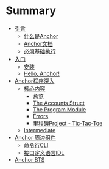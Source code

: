 # Summary

- [引言](./chapter_1/introduction.md)
  - [什么是Anchor](./chapter_1/what_is_anchor.md)
  - [Anchor文档](./chapter_1/anchor_documentation.md)
  - [必须基础执行](./chapter_1/prerequisites.md)
- [入门](./chapter_2/getting_started.md)
  - [安装](./chapter_2/installation.md)
  - [Hello, Anchor!](./chapter_2/hello_anchor.md)
- [Anchor程序深入](./chapter_3/anchor_programs_in-depth.md)
  - [核心内容](./chapter_3/essentials.md)
    - [总览](./chapter_3/high-level_overview.md)
    - [The Accounts Struct](./chapter_3/the_accounts_struct.md)
    - [The Program Module](./chapter_3/the_program_module.md)
    - [Errors](./chapter_3/errors.md)
    - [里程碑Project - Tic-Tac-Toe](./chapter_3/milestone_project_tic-tac-toe.md)
  - [Intermediate]()
- [Anchor 周边组件](./chapter_4/anchor_periphery.md)
  - [命令行CLI](./chapter_4/cli.md)
  - [接口定义语言IDL]()
- [Anchor BTS]()